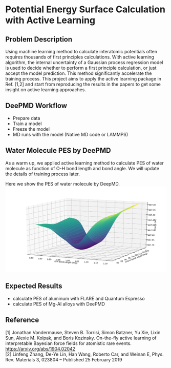 # Potential Energy Surface Calculation with Active Learning 



## Problem Description

Using machine learning method to calculate interatomic potentials often requires thousands of first principles calculations. With active learning algorithm, the internal uncertainty of a Gaussian process regression model is used to decide whether to perform a first principle calculation, or just accept the model prediction. This method significantly accelerate the training process. This project aims to apply the active learning package in Ref. [1,2] and start from reproducing the results in the papers to get some insight on active learning approaches. 

## DeePMD Workflow
  - Prepare data
  - Train a model
  - Freeze the model
  - MD runs with the model (Native MD code or LAMMPS)  
  

## Water Molecule PES by DeePMD

As a warm up, we applied active learning method to calculate PES of water molecule as function of O-H bond length and bond angle. We will update the details of training process later. 
  
Here we show the PES of water molecule by DeepMD.
![](water.PNG)



## Expected Results

- calculate PES of aluminum with FLARE and Quantum Espresso  
- calculate PES of Mg-Al alloys with DeePMD  



## Reference 
[1] Jonathan Vandermause, Steven B. Torrisi, Simon Batzner, Yu Xie, Lixin Sun, Alexie M. Kolpak, and Boris Kozinsky. On-the-fly active learning of interpretable Bayesian force fields for atomistic rare events. https://arxiv.org/abs/1904.02042  
[2] Linfeng Zhang, De-Ye Lin, Han Wang, Roberto Car, and Weinan E, Phys. Rev. Materials 3, 023804 – Published 25 February 2019




